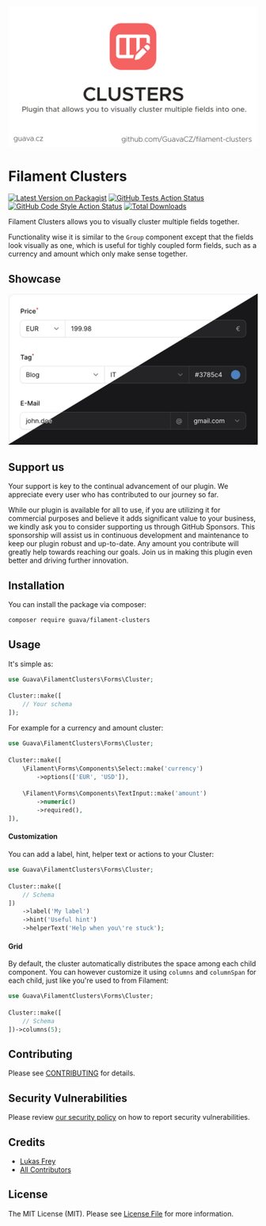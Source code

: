 ![Filament Cluster Banner](docs/images/banner.jpg)

# Filament Clusters

[![Latest Version on Packagist](https://img.shields.io/packagist/v/guava/filament-clusters.svg?style=flat-square)](https://packagist.org/packages/guava/filament-clusters)
[![GitHub Tests Action Status](https://img.shields.io/github/actions/workflow/status/guava/filament-clusters/run-tests.yml?branch=main&label=tests&style=flat-square)](https://github.com/guava/filament-clusters/actions?query=workflow%3Arun-tests+branch%3Amain)
[![GitHub Code Style Action Status](https://img.shields.io/github/actions/workflow/status/guava/filament-clusters/fix-php-code-style-issues.yml?branch=main&label=code%20style&style=flat-square)](https://github.com/guava/filament-clusters/actions?query=workflow%3A"Fix+PHP+code+style+issues"+branch%3Amain)
[![Total Downloads](https://img.shields.io/packagist/dt/guava/filament-clusters.svg?style=flat-square)](https://packagist.org/packages/guava/filament-clusters)

Filament Clusters allows you to visually cluster multiple fields together. 

Functionality wise it is similar to the `Group` component except that the fields look visually as one, which is useful for tighly coupled form fields, such as a currency and amount which only make sense together.

## Showcase

![Screenshot 01](docs/images/screenshot_01.jpg)

## Support us

Your support is key to the continual advancement of our plugin. We appreciate every user who has contributed to our journey so far.

While our plugin is available for all to use, if you are utilizing it for commercial purposes and believe it adds significant value to your business, we kindly ask you to consider supporting us through GitHub Sponsors. This sponsorship will assist us in continuous development and maintenance to keep our plugin robust and up-to-date. Any amount you contribute will greatly help towards reaching our goals. Join us in making this plugin even better and driving further innovation.

## Installation

You can install the package via composer:

```bash
composer require guava/filament-clusters
```

## Usage

It's simple as:
```php
use Guava\FilamentClusters\Forms\Cluster;

Cluster::make([
    // Your schema
]);
```

For example for a currency and amount cluster: 
```php
use Guava\FilamentClusters\Forms\Cluster;

Cluster::make([
    \Filament\Forms\Components\Select::make('currency')
        ->options(['EUR', 'USD']),
    
    \Filament\Forms\Components\TextInput::make('amount')
        ->numeric()
        ->required(),
]),
```

#### Customization
You can add a label, hint, helper text or actions to your Cluster:
```php
use Guava\FilamentClusters\Forms\Cluster;

Cluster::make([
    // Schema
])
    ->label('My label')
    ->hint('Useful hint')
    ->helperText('Help when you\'re stuck');
```

#### Grid
By default, the cluster automatically distributes the space among each child component. You can however customize it using `columns` and `columnSpan` for each child, just like you're used to from Filament:

```php
use Guava\FilamentClusters\Forms\Cluster;

Cluster::make([
    // Schema
])->columns(5);
```

## Contributing

Please see [CONTRIBUTING](CONTRIBUTING.md) for details.

## Security Vulnerabilities

Please review [our security policy](../../security/policy) on how to report security vulnerabilities.

## Credits

- [Lukas Frey](https://github.com/GuavaCZ)
- [All Contributors](../../contributors)

## License

The MIT License (MIT). Please see [License File](LICENSE.md) for more information.
